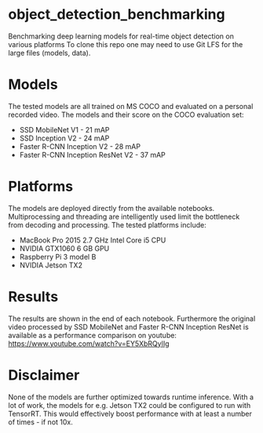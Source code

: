 # object_detection_benchmarking
Benchmarking deep learning models for real-time object detection on various platforms
To clone this repo one may need to use Git LFS for the large files (models, data).

# Models
The tested models are all trained on MS COCO and evaluated on a personal recorded video.
The models and their score on the COCO evaluation set:
* SSD MobileNet V1 - 21 mAP
* SSD Inception V2 - 24 mAP
* Faster R-CNN Inception V2 - 28 mAP
* Faster R-CNN Inception ResNet V2 - 37 mAP

# Platforms
The models are deployed directly from the available notebooks. 
Multiprocessing and threading are intelligently used limit the bottleneck from decoding and processing. 
The tested platforms include:
* MacBook Pro 2015 2.7 GHz Intel Core i5 CPU
* NVIDIA GTX1060 6 GB GPU
* Raspberry Pi 3 model B
* NVIDIA Jetson TX2

# Results
The results are shown in the end of each notebook. 
Furthermore the original video processed by SSD MobileNet and Faster R-CNN Inception ResNet is available as a performance comparison on youtube: https://www.youtube.com/watch?v=EY5XbRQylIg

# Disclaimer
None of the models are further optimized towards runtime inference. With a lot of work, the models for e.g. Jetson TX2 could be configured to run with TensorRT. This would effectively boost performance with at least a number of times - if not 10x.

